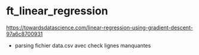 # ft_linear_regression

https://towardsdatascience.com/linear-regression-using-gradient-descent-97a6c8700931

-	parsing fichier data.csv avec check lignes manquantes